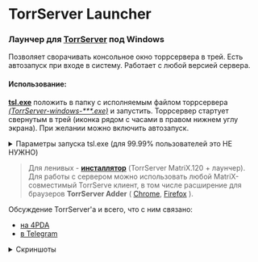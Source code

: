 # TorrServer Launcher  
### Лаунчер для [TorrServer](https://github.com/YouROK/TorrServer) под Windows  
Позволяет сворачивать консольное окно торрсервера в трей. Есть автозапуск при входе в систему. Работает с любой версией сервера.  
#### Использование:  
[**tsl.exe**](../../releases/latest/download/tsl.exe) положить в папку с исполняемым файлом торрсервера _[(TorrServer-windows-\*\*\*.exe)](https://github.com/YouROK/TorrServer/releases)_ и запустить. Торрсервер стартует свернутым в трей (иконка рядом с часами в правом нижнем углу экрана). При желании можно включить автозапуск.   

<details>
<summary>Параметры запуска tsl.exe (для 99.99% пользователей это НЕ НУЖНО)</summary>  
  
#### Параметры командной строки:  
  
  Команда | Если tsl уже запущен | В противном случае
------------ | ------------- | -------------
--close | Закрыть запущенный экземпляр tsl | ничего не делает
--stop | Остановить сервер в запущенном экземпляре tsl | tsl стартует с остановленным сервером
--start | Запуск сервера в запущенном экземпляре tsl | tsl запускается свернутым в трей
--restart | Рестарт сервера в запущенном экземпляре tsl | tsl запускается свернутым в трей
--show | Развернуть окно запущенного экземпляра tsl | tsl запускается с открытым окном
--hide | Свернуть окно запущенного экземпляра tsl в трей | tsl запускается свернутым в трей
--reset | Закрыть запущенный экземпляр tsl и сбросить параметры реестра | Сброс параметров реестра
--web | Открыть в браузере веб-интерфейс TS | tsl запускается свернутым в трей и открывается веб-интерфейс TS
  
#### Параметры реестра (HKEY_CURRENT_USER\Software\TorrServer):  
  
 Параметр | Тип | Дефолтное значение | Описание
------------ | ------------- | ------------- | -------------
WindowX | REG_DWORD | автоцентрирование | X координата окна (если создать этот параметр, он будет запоминаться при выходе)
WindowY | REG_DWORD | автоцентрирование | Y координата окна (если создать этот параметр, он будет запоминаться при выходе)
WindowW | REG_DWORD | 2/3 экрана | Ширина окна (запоминается при выходе)
WindowH | REG_DWORD | 2/3 экрана | Высота окна (запоминается при выходе)
WindowMinW | REG_DWORD | 320 | Минимальная ширина окна
WindowMinH | REG_DWORD | 240 | Минимальная высота окна
WindowMax | REG_DWORD | 0 | Развернуть на весь экран. 0-нет, 1-да (запоминается при выходе)
TextWrapping | REG_DWORD | 0 | Переносить строки в консоли. 0-нет, 1-да
MaxLines | REG_DWORD | 1000 | Строк в кольцевом буфере консоли
ExitWhenClose | REG_DWORD | 0 | Действие при закрытии окна. 0 - свернуть в трей, 1 - выход
OnTSdead | REG_DWORD | 0 | Действие при падении TS. 0 - ничего не делать, 1 - закрыть программу, 2 - развернуть окно программы, 3 - перезапустить TS
OnIconClick | REG_DWORD | 0 | Действие при клике по иконке в трее. 0 - показать/скрыть окно, 1 - открыть веб-интерфейс TS, 2 - рестарт TS
DblIconClick | REG_DWORD | 0 | Какой обрабатывать клик по иконке в трее. 0 - одинарный, 1 - двойной
ConsoleBkColor | REG_DWORD | 0x000000 | hex цвет фона 0xRRGGBB
ConsoleFontColor | REG_DWORD | 0xBBBBBB | hex цвет шрифта 0xRRGGBB
ConsoleFontSize | REG_DWORD | 9 | Размер шрифта
ConsoleFontName | REG_SZ | Lucida Console | Название шрифта
args | REG_SZ |  | Аргументы командной строки TS

</details>

> Для ленивых - [**инсталлятор**](../../releases/latest/download/TorrServer_MatriX.120_setup.exe) (TorrServer MatriX.120 + лаунчер).  
> Для работы с сервером можно использовать любой MatriX-совместимый TorrServe клиент, в том числе расширение для браузеров **TorrServer Adder** ( [Chrome](https://chrome.google.com/webstore/detail/torrserver-adder/ihphookhabmjbgccflngglmidjloeefg?hl=ru), [Firefox](https://addons.mozilla.org/ru/firefox/addon/torrserver-adder/) ).  

Обсуждение TorrServer'а и всего, что с ним связано:
- [на 4PDA](https://4pda.to/forum/index.php?showtopic=889960)
- [в Telegram](https://t.me/TorrServe)


<details><summary>Скриншоты</summary><br \>  
  
![](/img/screen1.png?raw=true)  

![](/img/screen2.png?raw=true)  

</details>
